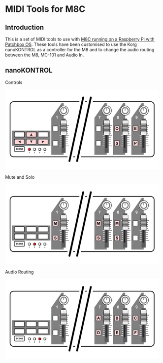 # MIDI Tools for M8C

## Introduction
This is a set of MIDI tools to use with [M8C running on a Raspberry Pi with Patchbox OS](https://github.com/RowdyVoyeur/m8c-rpi4). These tools have been customised to use the Korg nanoKONTROL as a controller for the M8 and to change the audio routing between the M8, MC-101 and Audio In.

## nanoKONTROL

Controls

<img src="https://raw.githubusercontent.com/RowdyVoyeur/midi-tools/main/nanoKONTROL/images/1.jpg" width="500">

Mute and Solo

<img src="https://raw.githubusercontent.com/RowdyVoyeur/midi-tools/main/nanoKONTROL/images/2.jpg" width="500">

Audio Routing

<img src="https://raw.githubusercontent.com/RowdyVoyeur/midi-tools/main/nanoKONTROL/images/3.jpg" width="500">
